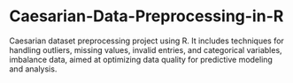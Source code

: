 # Caesarian-Data-Preprocessing-in-R
Caesarian dataset preprocessing project using R. It includes techniques for handling outliers, missing values, invalid entries, and categorical variables, imbalance data, aimed at optimizing data quality for predictive modeling and analysis.
